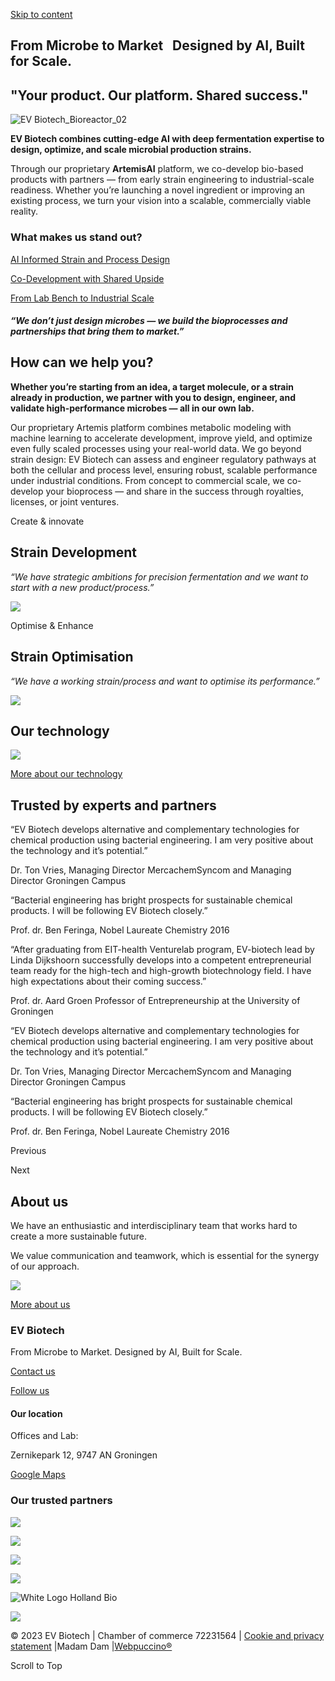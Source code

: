 [Skip to content](https://evbio.tech/#content "Skip to content")

## From Microbe to Market    **Designed by AI, Built for Scale.**

## "Your product. Our platform. Shared success."

![EV Biotech_Bioreactor_02](https://evbio.tech/wp-content/uploads/elementor/thumbs/EV-Biotech_Bioreactor_02-qd4j9fw49sklpdhjvjodnnkixdp6oayl7kb7pkhuuc.png)

**EV Biotech combines cutting-edge AI with deep fermentation expertise to design, optimize, and scale microbial production strains.**

Through our proprietary **ArtemisAI** platform, we co-develop bio-based products with partners — from early strain engineering to industrial-scale readiness. Whether you’re launching a novel ingredient or improving an existing process, we turn your vision into a scalable, commercially viable reality.

### What makes us stand out?

[AI Informed Strain and Process Design](https://evbio.tech/technology#usps)

[Co-Development with Shared Upside](https://evbio.tech/technology#usps)

[From Lab Bench to Industrial Scale](https://evbio.tech/technology#usps)

##### “We don’t just design microbes — we build the bioprocesses and partnerships that bring them to market.”

## How can we help you?

**Whether you’re starting from an idea, a target molecule, or a strain already in production, we partner with you to design, engineer, and validate high-performance microbes — all in our own lab.**

Our proprietary Artemis platform combines metabolic modeling with machine learning to accelerate development, improve yield, and optimize even fully scaled processes using your real-world data. We go beyond strain design: EV Biotech can assess and engineer regulatory pathways at both the cellular and process level, ensuring robust, scalable performance under industrial conditions. From concept to commercial scale, we co-develop your bioprocess — and share in the success through royalties, licenses, or joint ventures.

Create & innovate

## Strain Development

_“We have strategic ambitions for precision fermentation and we want to start with a new product/process.”_

[![](https://evbio.tech/wp-content/uploads/2019/04/arrow.svg)](https://evbio.tech/strain-development)

Optimise & Enhance

## Strain Optimisation

_“We have a working strain/process and want to optimise its performance.”_

[![](https://evbio.tech/wp-content/uploads/2019/04/arrow.svg)](https://evbio.tech/strain-optimisation)

## Our technology

![](https://evbio.tech/wp-content/uploads/2023/09/looplicht.png)

[More about our technology](https://evbio.tech/technology)

## Trusted by experts and partners

“EV Biotech develops alternative and complementary technologies for chemical production using bacterial engineering. I am very positive about the technology and it’s potential.”

Dr. Ton Vries, Managing Director MercachemSyncom and Managing Director Groningen Campus

“Bacterial engineering has bright prospects for sustainable chemical products. I will be following EV Biotech closely.”

Prof. dr. Ben Feringa, Nobel Laureate Chemistry 2016

“After graduating from EIT-health Venturelab program, EV-biotech lead by Linda Dijkshoorn successfully develops into a competent entrepreneurial team ready for the high-tech and high-growth biotechnology field. I have high expectations about their coming success.”

Prof. dr. Aard Groen Professor of Entrepreneurship at the University of Groningen

“EV Biotech develops alternative and complementary technologies for chemical production using bacterial engineering. I am very positive about the technology and it’s potential.”

Dr. Ton Vries, Managing Director MercachemSyncom and Managing Director Groningen Campus

“Bacterial engineering has bright prospects for sustainable chemical products. I will be following EV Biotech closely.”

Prof. dr. Ben Feringa, Nobel Laureate Chemistry 2016

Previous

Next

## About us

We have an enthusiastic and interdisciplinary team that works hard to create a more sustainable future.

We value communication and teamwork, which is essential for the synergy of our approach.

![](https://evbio.tech/wp-content/uploads/2023/09/20230600_Impressions_Action-Pictures_Lab_Microscope-scaled.jpeg)

[More about us](https://evbio.tech/about)

### EV Biotech

From Microbe to Market. Designed by AI, Built for Scale.

[Contact us](https://evbio.tech/contact)

[Follow us](https://nl.linkedin.com/company/evbiotech)

#### Our location

Offices and Lab:

Zernikepark 12, 9747 AN Groningen

[Google Maps](https://goo.gl/maps/qdDGBQtnqssmYgkP9)

### Our trusted partners

![](https://evbio.tech/wp-content/uploads/2019/04/logo-rug-houdster-maatschappij.png)

![](https://evbio.tech/wp-content/uploads/2019/04/snn-logo.png)

![](https://evbio.tech/wp-content/uploads/2019/04/logo-life.png)

![](https://evbio.tech/wp-content/uploads/2019/04/logo-north.png)

![White Logo Holland Bio](https://evbio.tech/wp-content/uploads/elementor/thumbs/White-Logo-Holland-Bio-qcxpacppwqttjjxhzsw6bhj6tlg0e6e0gfhy7u5roy.png)

![](https://evbio.tech/wp-content/uploads/2019/04/logo_EU.png)

© 2023 EV Biotech \| Chamber of commerce 72231564 \| [Cookie and privacy statement](https://evbio.tech/cookie-policy-statement) \|Madam Dam \|[Webpuccino®](https://webpuccino.com/ "Webpuccino® - Manage your website like drinking a cup of coffee")

Scroll to Top